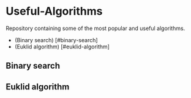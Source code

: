 # Useful-Algorithms
Repository containing some of the most popular and useful algorithms.


- (Binary search) [#binary-search]
- (Euklid algorithm) [#euklid-algorithm]

## Binary search
## Euklid algorithm
